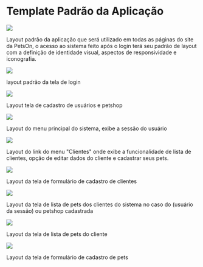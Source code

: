 # Template Padrão da Aplicação

<img src="https://user-images.githubusercontent.com/86859418/198903146-a51bda56-a6ac-4f73-a0c9-6019636b180f.jpg">

Layout padrão da aplicação que será utilizado em todas as páginas do site da PetsOn, o acesso ao sistema feito após o login terá seu padrão de layout com a definição de identidade visual, aspectos de responsividade e iconografia.

<img src="https://user-images.githubusercontent.com/86859418/198903304-271c2d81-8e71-4b22-8e89-318b8472354a.jpg">

layout padrão da tela de login

<img src="https://user-images.githubusercontent.com/86859418/204156461-f5e9acbd-e072-406f-8c31-91c267b758eb.png">

Layout tela de cadastro de usuários e petshop

<img src="https://user-images.githubusercontent.com/86859418/204156615-9ff47c13-a46d-4f05-9d20-797b2e1cd69c.png">

Layout do menu principal do sistema, exibe a sessão do usuário

<img src="https://user-images.githubusercontent.com/86859418/204156787-786fabb8-0d7a-4311-b003-0714b3d8f567.png">

Layout do link do menu "Clientes" onde exibe a funcionalidade de lista de clientes, opção de editar dados do cliente e cadastrar seus pets.

<img src="https://user-images.githubusercontent.com/86859418/204157543-2955f269-4bd3-412a-8bd4-2247d885dd33.png">

Layout da tela de formulário de cadastro de clientes

<img src="https://user-images.githubusercontent.com/86859418/204157688-45b2fbb7-cec0-499f-abc7-d5a00dc507c3.png">

Layout da tela de lista de pets dos clientes do sistema no caso do (usuário da sessão) ou petshop cadastrada

<img src="https://user-images.githubusercontent.com/86859418/204157968-ac71670d-de81-4daf-a3c5-be44df15e8a2.png">

Layout da tela de lista de pets do cliente

<img src="https://user-images.githubusercontent.com/86859418/204158215-221a1807-a0c3-4248-bb64-940c9f8f7f1c.png">

Layout da tela de formulário de cadastro de pets
